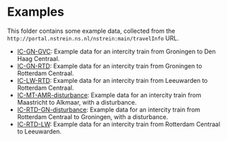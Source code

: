 # Examples

This folder contains some example data, collected from the `http://portal.nstrein.ns.nl/nstrein:main/travelInfo` URL.

- [IC-GN-GVC](./IC-GN-GVC.json): Example data for an intercity train from Groningen to Den Haag Centraal.
- [IC-GN-RTD](./IC-GN-RTD.json): Example data for an intercity train from Groningen to Rotterdam Centraal.
- [IC-LW-RTD](./IC-LW-RTD.json): Example data for an intercity train from Leeuwarden to Rotterdam Centraal.
- [IC-MT-AMR-disturbance](./IC-MT-AMR-disturbance.json): Example data for an intercity train from Maastricht to Alkmaar, with a disturbance.
- [IC-RTD-GN-disturbance](./IC-RTD-GN-disturbance.json): Example data for an intercity train from Rotterdam Centraal to Groningen, with a disturbance.
- [IC-RTD-LW](./IC-RTD-LW.json): Example data for an intercity train from Rotterdam Centraal to Leeuwarden.
